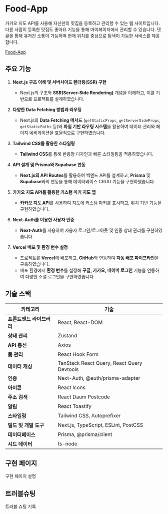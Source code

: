 # Food-App

카카오 지도 API를 사용해 자신만의 맛집을 등록하고 관리할 수 있는 웹 사이트입니다. 다른 사람이 등록한 맛집도 좋아요 기능을 통해 마이페이지에서 관리할 수 있습니다. 댓글을 통해 유저간 소통이 가능하며 현재 위치를 중심으로 탐색이 가능한 서비스를 제공합니다.

[Food-App](https://food-app-lilac-seven.vercel.app/)

## 주요 기능

1. **Next.js 구조 이해 및 서버사이드 렌더링(SSR) 구현**
   - Next.js의 구조와 **SSR(Server-Side Rendering)** 개념을 이해하고, 이를 기반으로 프로젝트를 설계하였습니다.

2. **다양한 Data Fetching 방법과 라우팅**
   - Next.js의 **Data Fetching 메서드** (`getStaticProps`, `getServerSideProps`, `getStaticPaths` 등)와 **파일 기반 라우팅 시스템**을 활용하여 데이터 관리와 페이지 네비게이션을 효율적으로 구현하였습니다.

3. **Tailwind CSS를 활용한 스타일링**
   - **Tailwind CSS**를 통해 반응형 디자인과 빠른 스타일링을 적용하였습니다.

4. **API 설계 및 Prisma와 Supabase 연동**
   - **Next.js의 API Routes**를 활용하여 백엔드 API를 설계하고, **Prisma** 및 **Supabase**와의 연동을 통해 데이터베이스 CRUD 기능을 구현하였습니다.

5. **카카오 지도 API를 활용한 커스텀 마커 지도 앱**
   - **카카오 지도 API**를 사용하여 지도에 커스텀 마커를 표시하고, 위치 기반 기능을 구현하였습니다.

6. **Next-Auth를 이용한 사용자 인증**
   - **Next-Auth**를 사용하여 사용자 로그인/로그아웃 및 인증 상태 관리를 구현하였습니다.

7. **Vercel 배포 및 환경 변수 설정**
   - 프로젝트를 **Vercel**에 배포하고, **GitHub**와 연동하여 **자동 배포 파이프라인**을 구축하였습니다.
   - 배포 환경에서 **환경 변수**를 설정해 **구글, 카카오, 네이버 로그인** 기능을 연동하여 다양한 소셜 로그인을 구현하였습니다.


## 기술 스택
| **카테고리**             | **기술**                                       |
|--------------------------|------------------------------------------------|
| **프론트엔드 라이브러리** | React, React-DOM                               |
| **상태 관리**            | Zustand                                        |
| **API 통신**             | Axios                                          |
| **폼 관리**              | React Hook Form                                |
| **데이터 캐싱**          | TanStack React Query, React Query Devtools     |
| **인증**                 | Next-Auth, @auth/prisma-adapter                |
| **아이콘**               | React Icons                                    |
| **주소 검색**            | React Daum Postcode                            |
| **알림**                 | React Toastify                                 |
| **스타일링**             | Tailwind CSS, Autoprefixer                     |
| **빌드 및 개발 도구**    | Next.js, TypeScript, ESLint, PostCSS           |
| **데이터베이스**         | Prisma, @prisma/client                         |
| **시드 데이터**          | ts-node                                        |


## 구현 페이지
구현 페이지 설명

## 트러블슈팅
트러블 슈팅 기록
